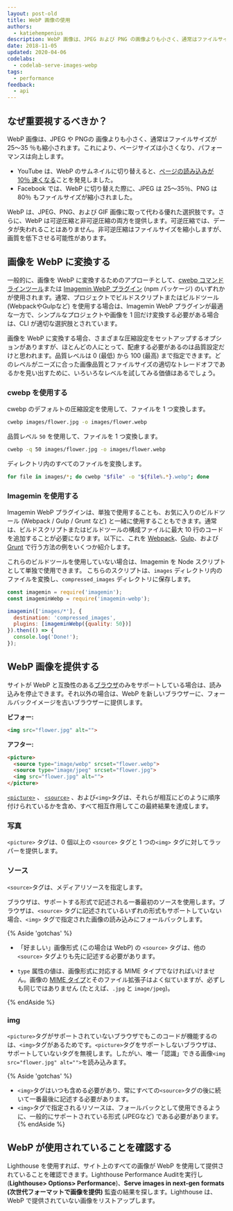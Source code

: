 ```yaml
---
layout: post-old
title: WebP 画像の使用
authors:
  - katiehempenius
description: WebP 画像は、JPEG および PNG の画像よりも小さく、通常はファイルサイズが 25〜35 ％も減少します。これにより、ページサイズは小さくなり、パフォーマンスは向上します。
date: 2018-11-05
updated: 2020-04-06
codelabs:
  - codelab-serve-images-webp
tags:
  - performance
feedback:
  - api
---
```


## なぜ重要視するべきか？

WebP 画像は、JPEG や PNGの 画像よりも小さく、通常はファイルサイズが 25〜35 ％も縮小されます。これにより、ページサイズは小さくなり、パフォーマンスは向上します。

- YouTube は、WebP のサムネイルに切り替えると、[ページの読み込みが10％ 速くなる](https://www.youtube.com/watch?v=rqXMwLbYEE4)ことを発見しました。
- Facebook では、WebP に切り替えた際に、JPEG は 25〜35％、PNG は 80％ もファイルサイズが縮小されました。

WebP は、JPEG、PNG、および GIF 画像に取って代わる優れた選択肢です。さらに、WebP は可逆圧縮と非可逆圧縮の両方を提供します。可逆圧縮では、データが失われることはありません。非可逆圧縮はファイルサイズを縮小しますが、画質を低下させる可能性があります。

## 画像を WebP に変換する

一般的に、画像を WebP に変換するためのアプローチとして、[cwebp コマンドラインツール](https://developers.google.com/speed/webp/docs/using)または [Imagemin WebP プラグイン](https://github.com/imagemin/imagemin-webp) (npm パッケージ) のいずれかが使用されます。通常、プロジェクトでビルドスクリプトまたはビルドツール (WebpackやGulpなど) を使用する場合は、Imagemin WebP プラグインが最適な一方で、シンプルなプロジェクトや画像を 1 回だけ変換する必要がある場合は、CLI が適切な選択肢とされています。

画像を WebP に変換する場合、さまざまな圧縮設定をセットアップするオプションがありますが、ほとんどの人にとって、配慮する必要があるのは品質設定だけと思われます。品質レベルは 0 (最低) から 100 (最高) まで指定できます。どのレベルがニーズに合った画像品質とファイルサイズの適切なトレードオフであるかを見い出すために、いろいろなレベルを試してみる価値はあるでしょう。

### cwebp を使用する

cwebp のデフォルトの圧縮設定を使用して、ファイルを 1 つ変換します。

```bash
cwebp images/flower.jpg -o images/flower.webp
```

品質レベル `50` を使用して、ファイルを 1 つ変換します。

```bash
cwebp -q 50 images/flower.jpg -o images/flower.webp
```

ディレクトリ内のすべてのファイルを変換します。

```bash
for file in images/*; do cwebp "$file" -o "${file%.*}.webp"; done
```

### Imagemin を使用する

Imagemin WebP プラグインは、単独で使用することも、お気に入りのビルドツール (Webpack / Gulp / Grunt など) と一緒に使用することもできます。通常は、ビルドスクリプトまたはビルドツールの構成ファイルに最大 10 行のコードを追加することが必要になります。以下に、これを [Webpack](https://glitch.com/~webp-webpack)、[Gulp](https://glitch.com/~webp-gulp)、および [Grunt](https://glitch.com/~webp-grunt) で行う方法の例をいくつか紹介します。

これらのビルドツールを使用していない場合は、Imagemin を Node スクリプトとして単独で使用できます。 こちらのスクリプトは、`images` ディレクトリ内のファイルを変換し、`compressed_images` ディレクトリに保存します。

```js
const imagemin = require('imagemin');
const imageminWebp = require('imagemin-webp');

imagemin(['images/*'], {
  destination: 'compressed_images',
  plugins: [imageminWebp({quality: 50})]
}).then(() => {
  console.log('Done!');
});
```

## WebP 画像を提供する

サイトが WebP と互換性のある[ブラウザ](https://caniuse.com/#search=webp)のみをサポートしている場合は、読み込みを停止できます。それ以外の場合は、WebP を新しいブラウザーに、フォールバックイメージを古いブラウザーに提供します。

**ビフォー:**

```html
<img src="flower.jpg" alt="">
```

**アフター:**

```html
<picture>
  <source type="image/webp" srcset="flower.webp">
  <source type="image/jpeg" srcset="flower.jpg">
  <img src="flower.jpg" alt="">
</picture>
```

[`<picture>`](https://developer.mozilla.org/docs/Web/HTML/Element/picture) 、 [`<source>`](https://developer.mozilla.org/docs/Web/HTML/Element/source) 、および`<img>`タグは、それらが相互にどのように順序付けられているかを含め、すべて相互作用してこの最終結果を達成します。

### 写真

`<picture>` タグは、0 個以上の `<source>` タグと 1 つの`<img>` タグに対してラッパーを提供します。

### ソース

`<source>`タグは、メディアリソースを指定します。

ブラウザは、サポートする形式で記述される一番最初のソースを使用します。ブラウザは、`<source>` タグに記述されているいずれの形式もサポートしていない場合、`<img>` タグで指定された画像の読み込みにフォールバックします。

{% Aside 'gotchas' %}

- 「好ましい」画像形式 (この場合は WebP) の `<source>` タグは、他の `<source>` タグよりも先に記述する必要があります。

- `type` 属性の値は、画像形式に対応する MIME タイプでなければいけません。画像の [MIME タイプ](https://developer.mozilla.org/docs/Web/HTTP/Basics_of_HTTP/MIME_types/Complete_list_of_MIME_types)とそのファイル拡張子はよく似ていますが、必ずしも同じではありません (たとえば、`.jpg` と `image/jpeg`)。

{% endAside %}

### img

`<picture>`タグがサポートされていないブラウザでもこのコードが機能するのは、`<img>`タグがあるためです。`<picture>`タグをサポートしないブラウザは、サポートしていないタグを無視します。したがい、唯一「認識」できる画像`<img src="flower.jpg" alt="">`を読み込みます。

{% Aside 'gotchas' %}

- `<img>`タグはいつも含める必要があり、常にすべての`<source>`タグの後に続いて一番最後に記述する必要があります。
- `<img>`タグで指定されるリソースは、フォールバックとして使用できるように、一般的にサポートされている形式 (JPEGなど) である必要があります。{% endAside %}

## WebP が使用されていることを確認する

Lighthouse を使用すれば、サイト上のすべての画像が WebP を使用して提供されていることを確認できます。Lighthouse Performance Auditを実行し (**Lighthouse&gt; Options&gt; Performance**)、**Serve images in next-gen formats (次世代フォーマットで画像を提供)** 監査の結果を探します。Lighthouse は、WebP で提供されていない画像をリストアップします。
